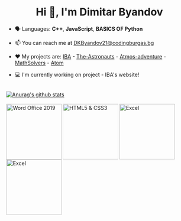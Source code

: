 <h1 align="center">Hi 👋, I'm Dimitar Byandov</h1>


- 🗣 Languages: **C++**, **JavaScript**, **BASICS OF Python**

- 📫 You can reach me at DKByandov21@codingburgas.bg

- ❤️ My projects are: [IBA](https://github.com/dkbyandov21/IBA) - [The-Astronauts](https://github.com/nzstoyanov21/The-Astronauts) - [Atmos-adventure](https://github.com/codingburgas/atmos-adventure) - [MathSolvers](https://github.com/codingburgas/MathSolvers) - [Atom](https://github.com//SGSkuliev21/Atom)

- 💻 I'm currently working on project - IBA's website!
<br>
 <a href="https://github.com/dkbyandov21/github-readme-stats"><img align="center" src="https://github-readme-stats.vercel.app/api?username=dkbyandov21&show_icons=true&include_all_commits=true&theme=buefy&hide_border=true" alt="Anurag's github stats" /></a> 
<br>
<br>
<a href ="https://www.credly.com/badges/36fd5d89-e190-4c72-8939-6dd5593dbd91"><img align="left" alt="Word Office 2019" width="150px" src="https://images.credly.com/size/340x340/images/fd092703-61db-4e9f-9c7c-2211d44ca87d/MOS_Word.png"></a>
<a href ="https://www.credly.com/badges/a0f1a5c4-764d-49d8-b8fb-cc658d994276"><img align="left" alt="HTML5 & CSS3" width="150px" src="https://images.credly.com/size/340x340/images/e2dc688d-de61-44a5-81af-ee96f117a211/ITS-Badges_HTML-and-CSS_1200px.png" ></a>
  <a href ="https://www.credly.com/earner/earned/badge/d0712237-b69d-4fcb-9f56-82cd7ff1cefd"><img align="left" alt="Excel" width="150px" src="https://images.credly.com/size/340x340/images/9d2bcbe6-519f-4ed0-ad34-aca077421568/MOS_Excel.png" ></a>
   <a href ="https://www.credly.com/earner/earned/badge/568efde2-321c-4c57-b8dd-40752997c073"><img align="left" alt="Excel" width="150px" src="https://images.credly.com/size/680x680/images/ef99b79e-fd54-4eb5-b2a4-bf17e92a4837/ITS-Badges_JavaScript_1200px.png" ></a>
